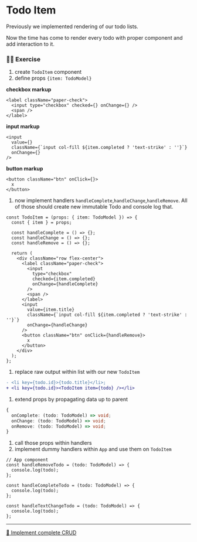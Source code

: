 # Todo Item

Previously we implemented rendering of our todo lists.

Now the time has come to render every todo with proper component and add interaction to it.

### 🙇‍♀️ Exercise

1. create `TodoItem` component
1. define props `{item: TodoModel}`

**checkbox markup**

```tsx
<label className="paper-check">
  <input type="checkbox" checked={} onChange={} />
  <span />
</label>
```

**input markup**

```tsx
<input
  value={}
  className={`input col-fill ${item.completed ? 'text-strike' : ''}`}
  onChange={}
/>
```

**button markup**

```tsx
<button className="btn" onClick={}>
  x
</button>
```

1. now implement handlers `handleComplete`,`handleChange`,`handleRemove`. All of those should create new immutable Todo and console log that.

```tsx
const TodoItem = (props: { item: TodoModel }) => {
  const { item } = props;

  const handleComplete = () => {};
  const handleChange = () => {};
  const handleRemove = () => {};

  return (
    <div className="row flex-center">
      <label className="paper-check">
        <input
          type="checkbox"
          checked={item.completed}
          onChange={handleComplete}
        />
        <span />
      </label>
      <input
        value={item.title}
        className={`input col-fill ${item.completed ? 'text-strike' : ''}`}
        onChange={handleChange}
      />
      <button className="btn" onClick={handleRemove}>
        x
      </button>
    </div>
  );
};
```

1. replace raw output within list with our new `TodoItem`

```diff
- <li key={todo.id}>{todo.title}</li>;
+ <li key={todo.id}><TodoItem item={todo} /></li>
```

1. extend props by propagating data up to parent

```ts
{
  onComplete: (todo: TodoModel) => void;
  onChange: (todo: TodoModel) => void;
  onRemove: (todo: TodoModel) => void;
}
```

1. call those props within handlers
1. implement dummy handlers within `App` and use them on `TodoItem`

```tsx
// App component
const handleRemoveTodo = (todo: TodoModel) => {
  console.log(todo);
};

const handleCompleteTodo = (todo: TodoModel) => {
  console.log(todo);
};

const handleTextChangeTodo = (todo: TodoModel) => {
  console.log(todo);
};
```

---

[🚀 Implement complete CRUD](./8-compete-crud.md)
